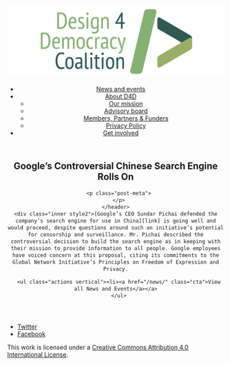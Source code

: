 <!DOCTYPE html>
<html lang="en_US"><head>
  <meta charset="utf-8">
  <meta http-equiv="X-UA-Compatible" content="IE=edge">
  <meta name="viewport" content="width=device-width, initial-scale=1">
  <link rel="apple-touch-icon" sizes="180x180" href="/assets/favicon/apple-touch-icon.png">
  <link rel="icon" type="image/png" sizes="32x32" href="/assets/favicon/favicon-32x32.png">
  <link rel="icon" type="image/png" sizes="16x16" href="/assets/favicon/favicon-16x16.png">
  <link rel="manifest" href="/site.webmanifest">
  <link rel="mask-icon" href="/assets/favicon/safari-pinned-tab.svg" color="#5bbad5">
  <meta name="msapplication-TileColor" content="#00aba9">
  <meta name="theme-color" content="#ffffff">

  
  <!-- Begin Jekyll SEO tag v2.4.0 -->
<title>Google’s Controversial Chinese Search Engine Rolls On | D4D Coalition</title>
<meta name="generator" content="Jekyll v3.7.3" />
<meta property="og:title" content="Google’s Controversial Chinese Search Engine Rolls On" />
<meta property="og:locale" content="en_US" />
<meta name="description" content="Google’s CEO Sundar Pichai defended the company’s search engine for use in China is going well and would proceed, despite questions around such an initiative’s potential for censorship and surveillance. Mr. Pichai described the controversial decision to build the search engine as in keeping with their mission to provide information to all people. Google employees have voiced concern at this proposal, citing its commitments to the Global Network Initiative’s Principles on Freedom of Expression and Privacy." />
<meta property="og:description" content="Google’s CEO Sundar Pichai defended the company’s search engine for use in China is going well and would proceed, despite questions around such an initiative’s potential for censorship and surveillance. Mr. Pichai described the controversial decision to build the search engine as in keeping with their mission to provide information to all people. Google employees have voiced concern at this proposal, citing its commitments to the Global Network Initiative’s Principles on Freedom of Expression and Privacy." />
<link rel="canonical" href="https://d4dcoalition.org/news/Googles-Controversial-Chinese-Search-Engine-Rolls-On.html" />
<meta property="og:url" content="https://d4dcoalition.org/news/Googles-Controversial-Chinese-Search-Engine-Rolls-On.html" />
<meta property="og:site_name" content="D4D Coalition" />
<meta property="og:type" content="article" />
<meta property="article:published_time" content="2018-10-15T00:00:00-04:00" />
<meta name="twitter:card" content="summary" />
<meta name="twitter:site" content="@design4dem" />
<meta name="google-site-verification" content="" />
<script type="application/ld+json">
{"description":"Google’s CEO Sundar Pichai defended the company’s search engine for use in China is going well and would proceed, despite questions around such an initiative’s potential for censorship and surveillance. Mr. Pichai described the controversial decision to build the search engine as in keeping with their mission to provide information to all people. Google employees have voiced concern at this proposal, citing its commitments to the Global Network Initiative’s Principles on Freedom of Expression and Privacy.","@type":"BlogPosting","url":"https://d4dcoalition.org/news/Googles-Controversial-Chinese-Search-Engine-Rolls-On.html","publisher":{"@type":"Organization","logo":{"@type":"ImageObject","url":"https://d4dcoalition.org/assets/img/logos/d4d-logo.png"}},"headline":"Google’s Controversial Chinese Search Engine Rolls On","dateModified":"2018-10-15T00:00:00-04:00","datePublished":"2018-10-15T00:00:00-04:00","mainEntityOfPage":{"@type":"WebPage","@id":"https://d4dcoalition.org/news/Googles-Controversial-Chinese-Search-Engine-Rolls-On.html"},"@context":"http://schema.org"}</script>
<!-- End Jekyll SEO tag -->

  <link rel="stylesheet" href="/tarteaucitron/css/tarteaucitron.css">
  <link rel="stylesheet" href="/assets/main.css">

  <link type="application/atom+xml" rel="alternate" href="https://d4dcoalition.org/feed.xml" title="D4D Coalition" />

</head>
<body>
  <!-- Wrapper -->
  <div id="wrapper"><header class="" role="banner" id="header">
    <!-- Logo -->
    <div class="logo">
      <a class="site-title" rel="author" href="/"><img src="/assets/img/d4d-logo.png" alt="D4D Coalition" /></a>
    </div><!-- to do: figure out how to manage dropdown -->
      <!-- Nav -->
      <nav id="nav"><ul><li class="current">
            <a class="page-link" href="/news/">
              News and events
            </a></li><li class="">
            <a class="page-link icon fa-angle-down" href="/areas-focus/">
              About D4D
            </a><ul><li>
                  <a href="/areas-focus/#">
                    Our mission
                  </a>
              </li><li>
                  <a href="/advisory-board/#">
                    Advisory board
                  </a>
              </li><li>
                  <a href="/members-partners-funders/#">
                    Members, Partners &amp; Funders
                  </a>
              </li><li>
                  <a href="/privacy-policy.html#">
                    Privacy Policy
                  </a>
              </li></ul></li><li class="">
            <a class="page-link" href="/join-us/">
              Get involved
            </a></li></ul></nav></header>
<section class="main alt event" aria-label="Content">
    <header>
      <h2 class="post-title">Google’s Controversial Chinese Search Engine Rolls On</h2>
      

      <p class="post-meta">
      </p>
    </header>
    <div class="inner style2">[Google’s CEO Sundar Pichai defended the company’s search engine for use in China][link] is going well and would proceed, despite questions around such an initiative’s potential for censorship and surveillance. Mr. Pichai described the controversial decision to build the search engine as in keeping with their mission to provide information to all people. Google employees have voiced concern at this proposal, citing its commitments to the Global Network Initiative’s Principles on Freedom of Expression and Privacy.

[link]: https://www.wired.com/story/wired-25-sundar-pichai-china-censored-search-engine/?mbid=social_twitter_onsiteshare



      <ul class="actions vertical"><li><a href="/news/" class="cta">View all News and Events</a></a>
      </ul>
  </div>
</section>
<footer id="footer" class="accent3">
  <ul class="icons">
    <li><a href="https://twitter.com/design4dem" class="icon alt fa-twitter"><span class="label">Twitter</span></a></li>
    <li><a href="https://www.facebook.com/Design4Democracy" class="icon alt fa-facebook"><span class="label">Facebook</span></a></li>
    <!--li><a href="#" class="icon alt fa-instagram"><span class="label">Instagram</span></a></li>
    <li><a href="#" class="icon alt fa-github"><span class="label">GitHub</span></a></li>
    <li><a href="#" class="icon alt fa-phone"><span class="label">Phone</span></a></li>
    <li><a href="#" class="icon alt fa-envelope-o"><span class="label">Email</span></a></li-->
  </ul>
  <p class="copyright">This work is licensed under a <a rel="license" href="http://creativecommons.org/licenses/by/4.0/">Creative Commons Attribution 4.0 International License</a>.</p>
</footer>
</div><!-- /wrapper -->
  <!-- Scripts -->
    <script src="/assets/js/scripts.min.js"></script><script src="/tarteaucitron/tarteaucitron.js"></script>
    <script type="text/javascript">
    (function($) {
      $(document).ready(function(){
        tarteaucitron.init({
          "hashtag": "#tarteaucitron", /* Automatically open the panel with the hashtag */
          "highPrivacy": false, /* disabling the auto consent feature on navigation? */
          "orientation": "top", /* the big banner should be on 'top' or 'bottom'? */
          "adblocker": false, /* Display a message if an adblocker is detected */
          "showAlertSmall": true, /* show the small banner on bottom right? */
          "cookieslist": true, /* Display the list of cookies installed ? */
          "removeCredit": false, /* remove the credit link? */
          //"cookieDomain": ".example.com" /* Domain name on which the cookie for the subdomains will be placed */
        });
      });
    })(jQuery);
    </script><script type="text/javascript">
  tarteaucitron.user.analyticsUa = 'UA-120811815-1';
  tarteaucitron.user.analyticsMore = function () { /* add here your optionnal ga.push() */ };
  (tarteaucitron.job = tarteaucitron.job || []).push('analytics');
</script></body>

</html>
